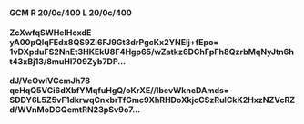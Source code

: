 #### GCM R 20/0c/400 L 20/0c/400
**ZcXwfqSWHelHoxdE**<br/>**yA00pQlqFEdx8QS9Zi6FJ9Gt3drPgcKx2YNElj+fEpo=**<br/>**1vDXpduFS2NnEt3HKEkU8F4Hgp65/wZatkz6DGhFpFh8QzrbMqNyJtn6ht43xBj13/8muHl709Zyb7DP...**<br/><br/>
**dJ/VeOwIVCcmJh78**<br/>**qeHqQ5VCi6dXbfYMqfuHgQ/oKrXE//IbevWkncDAmds=**<br/>**SDDY6L5Z5vF1dkrwqCnxbrTfGmc9XhRHDoXkjcCSzRulCkK2HxzNZVcRZd/WVnMoDGQemtRN23pSv9o7...**